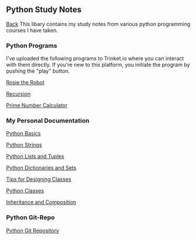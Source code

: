 ## Python Study Notes
<a href="cache">Back</a>
This libary contains my study notes from various python programming courses I have taken.

### Python Programs
I've uploaded the following programs to Trinket.io where you can interact with them directly. If you're new to this platform, you initiate the program by pushing the "play" button.

<a href="https://trinket.io/python/4bf9efdc84?showInstructions=true" target="_blank">Rosie the Robot</a>

<a href="https://trinket.io/python/d01dbd07e2?showInstructions=true" target="_blank">Recursion</a>

<a href="https://trinket.io/python/d1f4735339?showInstructions=true" target="_blank">Prime Number Calculator</a>

### My Personal Documentation
<a href="python-basics">Python Basics</a>

<a href="python-strings">Python Strings</a>

<a href="python-lists">Python Lists and Tuples</a>

<a href="python-dictionaries-and-sets">Python Dictionaries and Sets</a>

<a href="design-class">Tips for Designing Classes</a>

<a href="python-classes">Python Classes</a>

<a href="inheritance">Inheritance and Composition</a>

### Python Git-Repo
<a href="https://github.com/tinaellis/python_fundamentals_2" target="_blank">Python Git Repository</a>